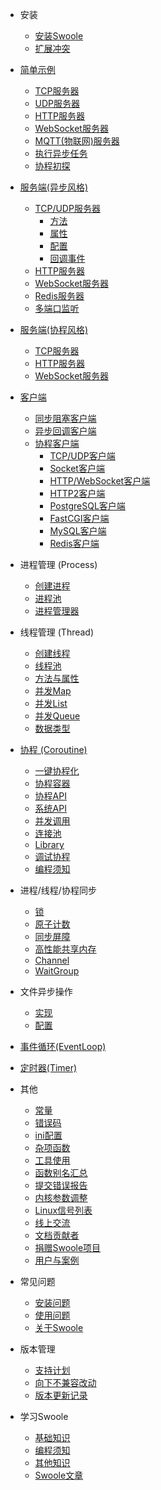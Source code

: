 
* 安装
  * [安装Swoole](environment.md)
  * [扩展冲突](getting_started/extension.md)

* [简单示例](start/start_server.md)
  * [TCP服务器](start/start_tcp_server.md)
  * [UDP服务器](start/start_udp_server.md)
  * [HTTP服务器](start/start_http_server.md)
  * [WebSocket服务器](start/start_ws_server.md)
  * [MQTT(物联网)服务器](start/start_mqtt.md)
  * [执行异步任务](start/start_task.md)
  * [协程初探](start/coroutine.md)

* [服务端(异步风格)](server/init.md)
  * [TCP/UDP服务器](server/tcp_init.md)
    * [方法](server/methods.md)
    * [属性](server/properties.md)
    * [配置](server/setting.md)
    * [回调事件](server/events.md)
  * [HTTP服务器](http_server.md)
  * [WebSocket服务器](websocket_server.md)
  * [Redis服务器](redis_server.md)
  * [多端口监听](server/port.md)

* [服务端(协程风格)](server/co_init.md)
  * [TCP服务器](coroutine/server.md)
  * [HTTP服务器](coroutine/http_server.md)
  * [WebSocket服务器](coroutine/ws_server.md)

* [客户端](client_init.md)
  * [同步阻塞客户端](client.md)
  * [异步回调客户端](client_async.md)
  * [协程客户端](coroutine_client/init.md)
    * [TCP/UDP客户端](coroutine_client/client.md)
    * [Socket客户端](coroutine_client/socket.md)
    * [HTTP/WebSocket客户端](coroutine_client/http_client.md)
    * [HTTP2客户端](coroutine_client/http2_client.md)
    * [PostgreSQL客户端](coroutine_client/postgresql.md)
    * [FastCGI客户端](coroutine_client/fastcgi.md)
    * [MySQL客户端](coroutine_client/mysql.md)
    * [Redis客户端](coroutine_client/redis.md)

* 进程管理 (Process)
  * [创建进程](process/process.md)
  * [进程池](process/process_pool.md)
  * [进程管理器](process/process_manager.md)

* 线程管理 (Thread)
  * [创建线程](thread/thread.md)
  * [线程池](thread/pool.md)
  * [方法与属性](thread/info)
  * [并发Map](thread/map.md)
  * [并发List](thread/arraylist.md)
  * [并发Queue](thread/queue.md)
  * [数据类型](thread/transfer.md)

* [协程 (Coroutine)](coroutine.md)
  * [一键协程化](runtime.md)
  * [协程容器](coroutine/scheduler.md) 
  * [协程API](coroutine/coroutine.md)
  * [系统API](coroutine/system.md)
  * [并发调用](coroutine/multi_call.md)
  * [连接池](coroutine/conn_pool.md)
  * [Library](library.md)
  * [调试协程](coroutine/gdb.md)
  * [编程须知](coroutine/notice.md)

* 进程/线程/协程同步
  * [锁](memory/lock.md)
  * [原子计数](memory/atomic.md)
  * [同步屏障](thread/barrier.md)
  * [高性能共享内存](memory/table.md)
  * [Channel](coroutine/channel.md)
  * [WaitGroup](coroutine/wait_group.md)

* 文件异步操作
  * [实现](file/engine.md)
  * [配置](file/setting.md)

* [事件循环(EventLoop)](event.md)
* [定时器(Timer)](timer.md)

* 其他
  * [常量](consts.md)
  * [错误码](other/errno.md)
  * [ini配置](other/config.md)
  * [杂项函数](functions.md)
  * [工具使用](other/tools.md)
  * [函数别名汇总](other/alias.md)
  * [提交错误报告](other/issue.md)
  * [内核参数调整](other/sysctl.md)
  * [Linux信号列表](other/signal.md)
  * [线上交流](other/discussion.md)
  * [文档贡献者](CONTRIBUTING.md)
  * [捐赠Swoole项目](other/donate.md)
  * [用户与案例](case.md)

* 常见问题
  * [安装问题](question/install.md)
  * [使用问题](question/use.md)
  * [关于Swoole](question/swoole.md)

* 版本管理
  * [支持计划](version/supported.md)
  * [向下不兼容改动](version/bc.md)
  * [版本更新记录](version/log.md)

* 学习Swoole
  * [基础知识](learn.md)
  * [编程须知](getting_started/notice.md)
  * [其他知识](learn_other.md)
  * [Swoole文章](blog_list.md)
